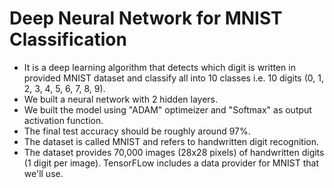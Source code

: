 # Deep Neural Network for MNIST Classification
- It is a deep learning algorithm that detects which digit is written in provided MNIST dataset and classify all into 10 classes i.e. 10 digits (0, 1, 2, 3, 4, 5, 6, 7, 8, 9).
- We built a neural network with 2 hidden layers.
- We built the model using "ADAM" optimeizer and "Softmax" as output activation function.
- The final test accuracy should be roughly around 97%.
- The dataset is called MNIST and refers to handwritten digit recognition.
- The dataset provides 70,000 images (28x28 pixels) of handwritten digits (1 digit per image). TensorFLow includes a data provider for MNIST that we'll use.
